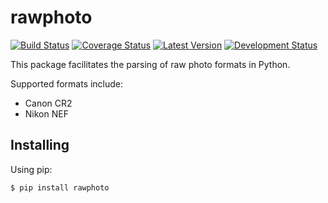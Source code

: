 # rawphoto

[![Build Status](https://travis-ci.org/SamWhited/rawphoto.svg)](https://travis-ci.org/SamWhited/rawphoto)
[![Coverage Status](https://img.shields.io/coveralls/SamWhited/rawphoto.svg)](https://coveralls.io/r/SamWhited/rawphoto)
[![Latest Version](https://pypip.in/version/rawphoto/badge.svg)](https://pypi.python.org/pypi/rawphoto/)
[![Development Status](https://pypip.in/status/rawphoto/badge.svg)](https://pypi.python.org/pypi/rawphoto/)

This package facilitates the parsing of raw photo formats in Python.

Supported formats include:

  - Canon CR2
  - Nikon NEF

## Installing

Using pip:

    $ pip install rawphoto
